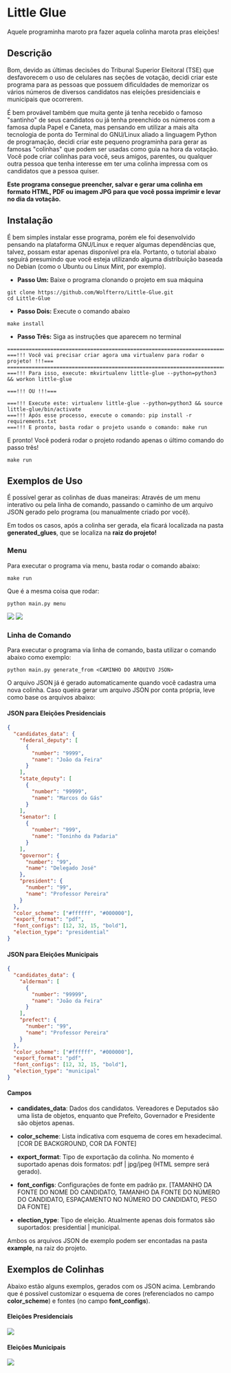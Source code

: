# Little Glue
Aquele programinha maroto pra fazer aquela colinha marota pras eleições!


## Descrição
Bom, devido as últimas decisões do Tribunal Superior Eleitoral (TSE) que desfavorecem o uso de celulares nas seções de votação, decidi criar este programa para as pessoas que possuem dificuldades de memorizar os vários números de diversos candidatos nas eleições presidenciais e municipais que ocorrerem.

É bem provável também que muita gente já tenha recebido o famoso "santinho" de seus candidatos ou já tenha preenchido os números com a famosa dupla Papel e Caneta, mas pensando em utilizar a mais alta tecnologia de ponta do Terminal do GNU/Linux aliado a linguagem Python de programação, decidi criar este pequeno programinha para gerar as famosas "colinhas" que podem ser usadas como guia na hora da votação. Você pode criar colinhas para você, seus amigos, parentes, ou qualquer outra pessoa que tenha interesse em ter uma colinha impressa com os candidatos que a pessoa quiser.

**Este programa consegue preencher, salvar e gerar uma colinha em formato HTML, PDF ou imagem JPG para que você possa imprimir e levar no dia da votação.**


## Instalação
É bem simples instalar esse programa, porém ele foi desenvolvido pensando na plataforma GNU/Linux e requer algumas dependências que, talvez, possam estar apenas disponível pra ela. Portanto, o tutorial abaixo seguirá presumindo que você esteja utilizando alguma distribuição baseada no Debian (como o Ubuntu ou Linux Mint, por exemplo).

- **Passo Um:** Baixe o programa clonando o projeto em sua máquina
```shell
git clone https://github.com/Wolfterro/Little-Glue.git
cd Little-Glue
```

- **Passo Dois:** Execute o comando abaixo
```shell
make install
```

- **Passo Trẽs:** Siga as instruções que aparecem no terminal
```shell
================================================================================
===!!! Você vai precisar criar agora uma virtualenv para rodar o projeto! !!!===
================================================================================
===!!! Para isso, execute: mkvirtualenv little-glue --python=python3 && workon little-glue

===!!! OU !!!===

===!!! Execute este: virtualenv little-glue --python=python3 && source little-glue/bin/activate
===!!! Após esse processo, execute o comando: pip install -r requirements.txt
===!!! E pronto, basta rodar o projeto usando o comando: make run
```

E pronto! Você poderá rodar o projeto rodando apenas o último comando do passo três!
```shell
make run
```

## Exemplos de Uso
É possível gerar as colinhas de duas maneiras: Através de um menu interativo ou pela linha de comando, passando o caminho de um arquivo JSON gerado pelo programa (ou manualmente criado por você).

Em todos os casos, após a colinha ser gerada, ela ficará localizada na pasta **generated_glues**, que se localiza na **raiz do projeto!**

### Menu
Para executar o programa via menu, basta rodar o comando abaixo:
```shell
make run
```

Que é a mesma coisa que rodar:
```shell
python main.py menu
```

<img src="https://github.com/Wolfterro/Little-Glue/raw/master/examples/screenshot_1.png" />

<img src="https://github.com/Wolfterro/Little-Glue/raw/master/examples/screenshot_2.png" />

### Linha de Comando
Para executar o programa via linha de comando, basta utilizar o comando abaixo como exemplo:
```shell
python main.py generate_from <CAMINHO DO ARQUIVO JSON>
```

O arquivo JSON já é gerado automaticamente quando você cadastra uma nova colinha. Caso queira gerar um arquivo JSON por conta própria, leve como base os arquivos abaixo:

#### JSON para Eleições Presidenciais
```json
{
  "candidates_data": {
    "federal_deputy": [
      {
        "number": "9999",
        "name": "João da Feira"
      }
    ],
    "state_deputy": [
      {
        "number": "99999",
        "name": "Marcos do Gás"
      }
    ],
    "senator": [
      {
        "number": "999",
        "name": "Toninho da Padaria"
      }
    ],
    "governor": {
      "number": "99",
      "name": "Delegado José"
    },
    "president": {
      "number": "99",
      "name": "Professor Pereira"
    }
  },
  "color_scheme": ["#ffffff", "#000000"],
  "export_format": "pdf",
  "font_configs": [12, 32, 15, "bold"],
  "election_type": "presidential"
}
```

#### JSON para Eleições Municipais
```json
{
  "candidates_data": {
    "alderman": [
      {
        "number": "99999",
        "name": "João da Feira"
      }
    ],
    "prefect": {
      "number": "99",
      "name": "Professor Pereira"
    }
  },
  "color_scheme": ["#ffffff", "#000000"],
  "export_format": "pdf",
  "font_configs": [12, 32, 15, "bold"],
  "election_type": "municipal"
}
```

#### Campos

- **candidates_data**: Dados dos candidatos. Vereadores e Deputados são uma lista de objetos, enquanto que Prefeito, Governador e Presidente são objetos apenas.

- **color_scheme**: Lista indicativa com esquema de cores em hexadecimal. \[COR DE BACKGROUND, COR DA FONTE]

- **export_format**: Tipo de exportação da colinha. No momento é suportado apenas dois formatos: pdf | jpg/jpeg (HTML sempre será gerado).

- **font_configs**: Configurações de fonte em padrão px. \[TAMANHO DA FONTE DO NOME DO CANDIDATO, TAMANHO DA FONTE DO NÚMERO DO CANDIDATO, ESPAÇAMENTO NO NÚMERO DO CANDIDATO, PESO DA FONTE]

- **election_type**: Tipo de eleição. Atualmente apenas dois formatos são suportados: presidential | municipal.

Ambos os arquivos JSON de exemplo podem ser encontadas na pasta **example**, na raiz do projeto.

## Exemplos de Colinhas
Abaixo estão alguns exemplos, gerados com os JSON acima. Lembrando que é possível customizar o esquema de cores (referenciados no campo **color_scheme**) e fontes (no campo **font_configs**).

#### Eleições Presidenciais
<img src="https://github.com/Wolfterro/Little-Glue/raw/master/examples/presidential_2022-09-25T04:03:31.jpg" />

#### Eleições Municipais
<img src="https://github.com/Wolfterro/Little-Glue/raw/master/examples/municipal_2022-09-25T04:03:56.jpg" />
